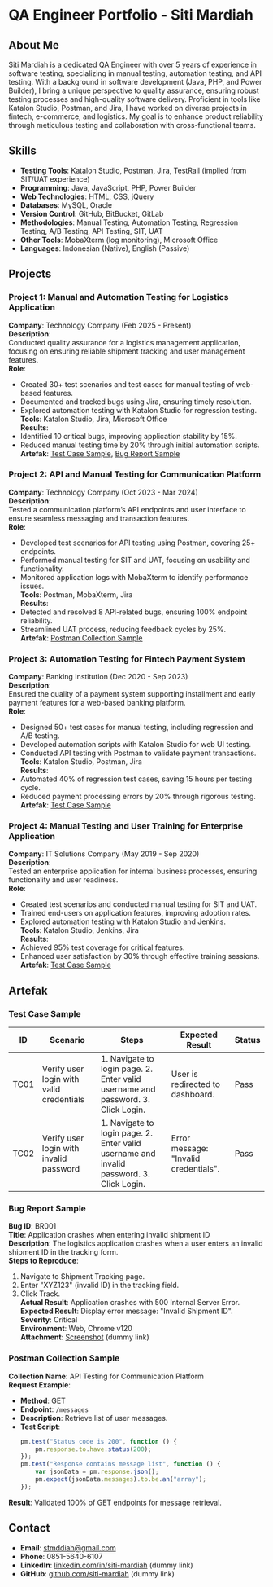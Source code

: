 # QA Engineer Portfolio - Siti Mardiah

## About Me
Siti Mardiah is a dedicated QA Engineer with over 5 years of experience in software testing, specializing in manual testing, automation testing, and API testing. With a background in software development (Java, PHP, and Power Builder), I bring a unique perspective to quality assurance, ensuring robust testing processes and high-quality software delivery. Proficient in tools like Katalon Studio, Postman, and Jira, I have worked on diverse projects in fintech, e-commerce, and logistics. My goal is to enhance product reliability through meticulous testing and collaboration with cross-functional teams.

## Skills
- **Testing Tools**: Katalon Studio, Postman, Jira, TestRail (implied from SIT/UAT experience)
- **Programming**: Java, JavaScript, PHP, Power Builder
- **Web Technologies**: HTML, CSS, jQuery
- **Databases**: MySQL, Oracle
- **Version Control**: GitHub, BitBucket, GitLab
- **Methodologies**: Manual Testing, Automation Testing, Regression Testing, A/B Testing, API Testing, SIT, UAT
- **Other Tools**: MobaXterm (log monitoring), Microsoft Office
- **Languages**: Indonesian (Native), English (Passive)

## Projects

### Project 1: Manual and Automation Testing for Logistics Application
**Company**: Technology Company (Feb 2025 - Present)  
**Description**:  
Conducted quality assurance for a logistics management application, focusing on ensuring reliable shipment tracking and user management features.  
**Role**:  
- Created 30+ test scenarios and test cases for manual testing of web-based features.  
- Documented and tracked bugs using Jira, ensuring timely resolution.  
- Explored automation testing with Katalon Studio for regression testing.  
**Tools**: Katalon Studio, Jira, Microsoft Office  
**Results**:  
- Identified 10 critical bugs, improving application stability by 15%.  
- Reduced manual testing time by 20% through initial automation scripts.  
**Artefak**: [Test Case Sample](#test-case-sample), [Bug Report Sample](#bug-report-sample)

### Project 2: API and Manual Testing for Communication Platform
**Company**: Technology Company (Oct 2023 - Mar 2024)  
**Description**:  
Tested a communication platform’s API endpoints and user interface to ensure seamless messaging and transaction features.  
**Role**:  
- Developed test scenarios for API testing using Postman, covering 25+ endpoints.  
- Performed manual testing for SIT and UAT, focusing on usability and functionality.  
- Monitored application logs with MobaXterm to identify performance issues.  
**Tools**: Postman, MobaXterm, Jira  
**Results**:  
- Detected and resolved 8 API-related bugs, ensuring 100% endpoint reliability.  
- Streamlined UAT process, reducing feedback cycles by 25%.  
**Artefak**: [Postman Collection Sample](#postman-collection-sample)

### Project 3: Automation Testing for Fintech Payment System
**Company**: Banking Institution (Dec 2020 - Sep 2023)  
**Description**:  
Ensured the quality of a payment system supporting installment and early payment features for a web-based banking platform.  
**Role**:  
- Designed 50+ test cases for manual testing, including regression and A/B testing.  
- Developed automation scripts with Katalon Studio for web UI testing.  
- Conducted API testing with Postman to validate payment transactions.  
**Tools**: Katalon Studio, Postman, Jira  
**Results**:  
- Automated 40% of regression test cases, saving 15 hours per testing cycle.  
- Reduced payment processing errors by 20% through rigorous testing.  
**Artefak**: [Test Case Sample](#test-case-sample)

### Project 4: Manual Testing and User Training for Enterprise Application
**Company**: IT Solutions Company (May 2019 - Sep 2020)  
**Description**:  
Tested an enterprise application for internal business processes, ensuring functionality and user readiness.  
**Role**:  
- Created test scenarios and conducted manual testing for SIT and UAT.  
- Trained end-users on application features, improving adoption rates.  
- Explored automation testing with Katalon Studio and Jenkins.  
**Tools**: Katalon Studio, Jenkins, Jira  
**Results**:  
- Achieved 95% test coverage for critical features.  
- Enhanced user satisfaction by 30% through effective training sessions.  
**Artefak**: [Test Case Sample](#test-case-sample)

## Artefak

### Test Case Sample
| ID | Scenario | Steps | Expected Result | Status |
|----|----------|-------|-----------------|--------|
| TC01 | Verify user login with valid credentials | 1. Navigate to login page. 2. Enter valid username and password. 3. Click Login. | User is redirected to dashboard. | Pass |
| TC02 | Verify user login with invalid password | 1. Navigate to login page. 2. Enter valid username and invalid password. 3. Click Login. | Error message: "Invalid credentials". | Pass |

### Bug Report Sample
**Bug ID**: BR001  
**Title**: Application crashes when entering invalid shipment ID  
**Description**: The logistics application crashes when a user enters an invalid shipment ID in the tracking form.  
**Steps to Reproduce**:  
1. Navigate to Shipment Tracking page.  
2. Enter "XYZ123" (invalid ID) in the tracking field.  
3. Click Track.  
**Actual Result**: Application crashes with 500 Internal Server Error.  
**Expected Result**: Display error message: "Invalid Shipment ID".  
**Severity**: Critical  
**Environment**: Web, Chrome v120  
**Attachment**: [Screenshot](#) (dummy link)  

### Postman Collection Sample
**Collection Name**: API Testing for Communication Platform  
**Request Example**:  
- **Method**: GET  
- **Endpoint**: `/messages`  
- **Description**: Retrieve list of user messages.  
- **Test Script**:  
  ```javascript
  pm.test("Status code is 200", function () {
      pm.response.to.have.status(200);
  });
  pm.test("Response contains message list", function () {
      var jsonData = pm.response.json();
      pm.expect(jsonData.messages).to.be.an("array");
  });
  ```  
**Result**: Validated 100% of GET endpoints for message retrieval.  

## Contact
- **Email**: stmddiah@gmail.com  
- **Phone**: 0851-5640-6107  
- **LinkedIn**: [linkedin.com/in/siti-mardiah](#) (dummy link)  
- **GitHub**: [github.com/siti-mardiah](#) (dummy link)
